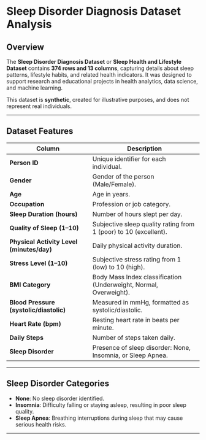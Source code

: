 # Sleep Disorder Diagnosis Dataset Analysis

## Overview
The **Sleep Disorder Diagnosis Dataset** or **Sleep Health and Lifestyle Dataset** contains **374 rows and 13 columns**, capturing details about sleep patterns, lifestyle habits, and related health indicators. It was designed to support research and educational projects in health analytics, data science, and machine learning.  

This dataset is **synthetic**, created for illustrative purposes, and does not represent real individuals.

---

## Dataset Features

| Column | Description |
|--------|-------------|
| **Person ID** | Unique identifier for each individual. |
| **Gender** | Gender of the person (Male/Female). |
| **Age** | Age in years. |
| **Occupation** | Profession or job category. |
| **Sleep Duration (hours)** | Number of hours slept per day. |
| **Quality of Sleep (1–10)** | Subjective sleep quality rating from 1 (poor) to 10 (excellent). |
| **Physical Activity Level (minutes/day)** | Daily physical activity duration. |
| **Stress Level (1–10)** | Subjective stress rating from 1 (low) to 10 (high). |
| **BMI Category** | Body Mass Index classification (Underweight, Normal, Overweight). |
| **Blood Pressure (systolic/diastolic)** | Measured in mmHg, formatted as systolic/diastolic. |
| **Heart Rate (bpm)** | Resting heart rate in beats per minute. |
| **Daily Steps** | Number of steps taken daily. |
| **Sleep Disorder** | Presence of sleep disorder: None, Insomnia, or Sleep Apnea. |

---

## Sleep Disorder Categories

- **None**: No sleep disorder identified.  
- **Insomnia**: Difficulty falling or staying asleep, resulting in poor sleep quality.  
- **Sleep Apnea**: Breathing interruptions during sleep that may cause serious health risks.  

---

